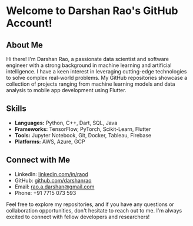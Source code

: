 # Welcome to Darshan Rao's GitHub Account!

## About Me
Hi there! I'm Darshan Rao, a passionate data scientist and software engineer with a strong background in machine learning and artificial intelligence. I have a keen interest in leveraging cutting-edge technologies to solve complex real-world problems. My GitHub repositories showcase a collection of projects ranging from machine learning models and data analysis to mobile app development using Flutter.

## Skills
- **Languages:** Python, C++, Dart, SQL, Java
- **Frameworks:** TensorFlow, PyTorch, Scikit-Learn, Flutter
- **Tools:** Jupyter Notebook, Git, Docker, Tableau, Firebase
- **Platforms:** AWS, Azure, GCP

## Connect with Me
- LinkedIn: [linkedin.com/in/raod](https://www.linkedin.com/in/raod)
- GitHub: [github.com/darshanrao](https://github.com/darshanrao)
- Email: rao.a.darshan@gmail.com
- Phone: +91 7715 073 593

Feel free to explore my repositories, and if you have any questions or collaboration opportunities, don't hesitate to reach out to me. I'm always excited to connect with fellow developers and researchers!
